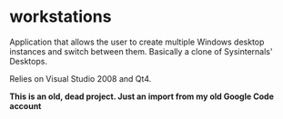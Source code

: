 # workstations
Application that allows the user to create multiple Windows desktop instances and switch between them. Basically a clone of Sysinternals' Desktops.

Relies on Visual Studio 2008 and Qt4.

**This is an old, dead project. Just an import from my old Google Code account**
